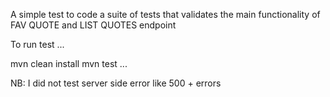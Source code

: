 A simple test to code a suite of tests that validates the main functionality of FAV QUOTE and LIST QUOTES endpoint



To run test
...

mvn clean install
mvn test
...




NB: I did not test server side error like 500 + errors

